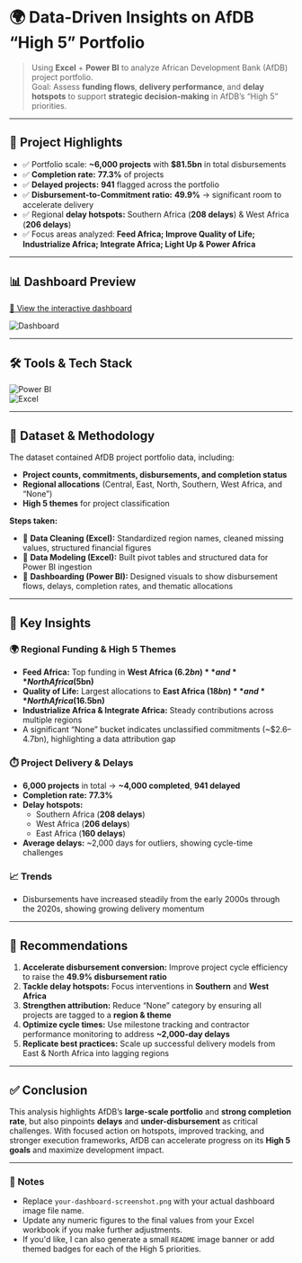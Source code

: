 # 🌍 Data-Driven Insights on AfDB “High 5” Portfolio

> Using **Excel** + **Power BI** to analyze African Development Bank (AfDB) project portfolio.  
> Goal: Assess **funding flows**, **delivery performance**, and **delay hotspots** to support **strategic decision-making** in AfDB’s “High 5” priorities.

---

## 🚀 Project Highlights
- ✅ Portfolio scale: **~6,000 projects** with **$81.5bn** in total disbursements  
- ✅ **Completion rate:** **77.3%** of projects  
- ✅ **Delayed projects:** **941** flagged across the portfolio  
- ✅ **Disbursement-to-Commitment ratio:** **49.9%** → significant room to accelerate delivery  
- ✅ Regional **delay hotspots:** Southern Africa (**208 delays**) & West Africa (**206 delays**)  
- ✅ Focus areas analyzed: **Feed Africa; Improve Quality of Life; Industrialize Africa; Integrate Africa; Light Up & Power Africa**

---

## 📊 Dashboard Preview
[🔗 View the interactive dashboard](#)

![Dashboard](your-dashboard-screenshot.png)

---

## 🛠️ Tools & Tech Stack
![Power BI](https://img.shields.io/badge/PowerBI-F2C811?style=for-the-badge&logo=powerbi&logoColor=black)  
![Excel](https://img.shields.io/badge/Excel-217346?style=for-the-badge&logo=microsoft-excel&logoColor=white)

---

## 📂 Dataset & Methodology
The dataset contained AfDB project portfolio data, including:  
- **Project counts, commitments, disbursements, and completion status**  
- **Regional allocations** (Central, East, North, Southern, West Africa, and “None”)  
- **High 5 themes** for project classification

**Steps taken:**  
- 🔹 **Data Cleaning (Excel):** Standardized region names, cleaned missing values, structured financial figures  
- 🔹 **Data Modeling (Excel):** Built pivot tables and structured data for Power BI ingestion  
- 🔹 **Dashboarding (Power BI):** Designed visuals to show disbursement flows, delays, completion rates, and thematic allocations

---

## 🔎 Key Insights

### 🌍 Regional Funding & High 5 Themes
- **Feed Africa:** Top funding in **West Africa ($6.2bn)** and **North Africa ($5bn)**  
- **Quality of Life:** Largest allocations to **East Africa ($18bn)** and **North Africa ($16.5bn)**  
- **Industrialize Africa & Integrate Africa:** Steady contributions across multiple regions  
- A significant “None” bucket indicates unclassified commitments (~$2.6–4.7bn), highlighting a data attribution gap

### ⏱️ Project Delivery & Delays
- **6,000 projects** in total → **~4,000 completed**, **941 delayed**  
- **Completion rate:** **77.3%**  
- **Delay hotspots:**  
  - Southern Africa (**208 delays**)  
  - West Africa (**206 delays**)  
  - East Africa (**160 delays**)  
- **Average delays:** ~2,000 days for outliers, showing cycle-time challenges

### 📈 Trends
- Disbursements have increased steadily from the early 2000s through the 2020s, showing growing delivery momentum

---

## 📌 Recommendations
1. **Accelerate disbursement conversion:** Improve project cycle efficiency to raise the **49.9% disbursement ratio**  
2. **Tackle delay hotspots:** Focus interventions in **Southern** and **West Africa**  
3. **Strengthen attribution:** Reduce “None” category by ensuring all projects are tagged to a **region & theme**  
4. **Optimize cycle times:** Use milestone tracking and contractor performance monitoring to address **~2,000-day delays**  
5. **Replicate best practices:** Scale up successful delivery models from East & North Africa into lagging regions

---

## ✅ Conclusion
This analysis highlights AfDB’s **large-scale portfolio** and **strong completion rate**, but also pinpoints **delays** and **under-disbursement** as critical challenges. With focused action on hotspots, improved tracking, and stronger execution frameworks, AfDB can accelerate progress on its **High 5 goals** and maximize development impact.

---

### 📎 Notes
- Replace `your-dashboard-screenshot.png` with your actual dashboard image file name.  
- Update any numeric figures to the final values from your Excel workbook if you make further adjustments.  
- If you'd like, I can also generate a small `README` image banner or add themed badges for each of the High 5 priorities.

